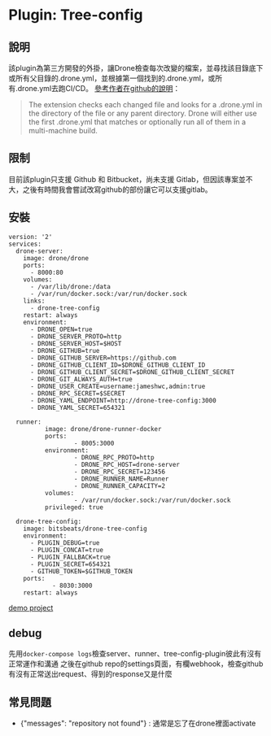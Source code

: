 # Plugin: Tree-config

## 說明

該plugin為第三方開發的外掛，讓Drone檢查每次改變的檔案，並尋找該目錄底下或所有父目錄的.drone.yml，並根據第一個找到的.drone.yml，或所有.drone.yml去跑CI/CD。
[參考作者在github的說明](https://github.com/bitsbeats/drone-tree-config)：
> The extension checks each changed file and looks for a .drone.yml in the directory of the file or any parent directory. Drone will either use the first .drone.yml that matches or optionally run all of them in a multi-machine build.

## 限制
目前該plugin只支援 Github 和 Bitbucket，尚未支援 Gitlab，但因該專案並不大，之後有時間我會嘗試改寫github的部份讓它可以支援gitlab。

## 安裝
```docker-compose
version: '2'
services:
  drone-server:
    image: drone/drone
    ports:
      - 8000:80
    volumes:
      - /var/lib/drone:/data
      - /var/run/docker.sock:/var/run/docker.sock
    links:
      - drone-tree-config
    restart: always
    environment:
      - DRONE_OPEN=true
      - DRONE_SERVER_PROTO=http
      - DRONE_SERVER_HOST=$HOST
      - DRONE_GITHUB=true
      - DRONE_GITHUB_SERVER=https://github.com
      - DRONE_GITHUB_CLIENT_ID=$DRONE_GITHUB_CLIENT_ID
      - DRONE_GITHUB_CLIENT_SECRET=$DRONE_GITHUB_CLIENT_SECRET
      - DRONE_GIT_ALWAYS_AUTH=true
      - DRONE_USER_CREATE=username:jameshwc,admin:true
      - DRONE_RPC_SECRET=$SECRET
      - DRONE_YAML_ENDPOINT=http://drone-tree-config:3000
      - DRONE_YAML_SECRET=654321

  runner:
          image: drone/drone-runner-docker
          ports:
                  - 8005:3000
          environment:
                  - DRONE_RPC_PROTO=http
                  - DRONE_RPC_HOST=drone-server
                  - DRONE_RPC_SECRET=123456
                  - DRONE_RUNNER_NAME=Runner
                  - DRONE_RUNNER_CAPACITY=2
          volumes:
                  - /var/run/docker.sock:/var/run/docker.sock
          privileged: true

  drone-tree-config:
    image: bitsbeats/drone-tree-config
    environment:
      - PLUGIN_DEBUG=true
      - PLUGIN_CONCAT=true
      - PLUGIN_FALLBACK=true
      - PLUGIN_SECRET=654321
      - GITHUB_TOKEN=$GITHUB_TOKEN
    ports:
            - 8030:3000
    restart: always
```

[demo project](https://github.com/jameshwc/monorepo-test)

## debug
先用```docker-compose logs```檢查server、runner、tree-config-plugin彼此有沒有正常運作和溝通
之後在github repo的settings頁面，有欄webhook，檢查github有沒有正常送出request、得到的response又是什麼
## 常見問題
- {"messages": "repository not found"} : 通常是忘了在drone裡面activate